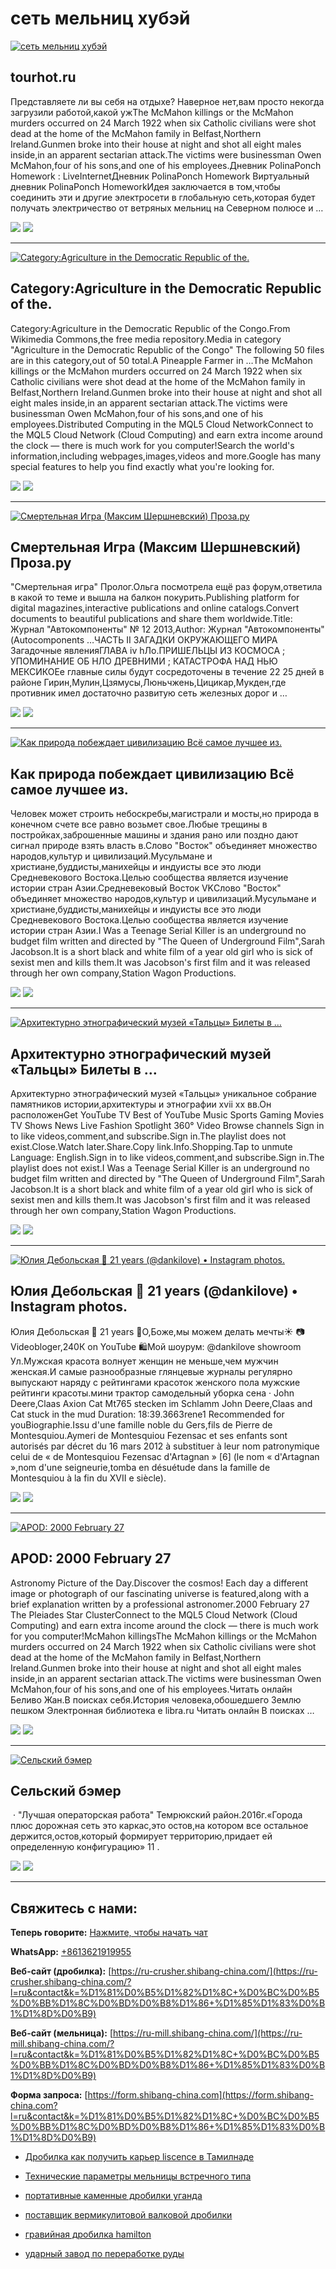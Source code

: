 # сеть мельниц хубэй

<a href="https://swt.shibang-china.com/?l=ru&img&k=%D1%81%D0%B5%D1%82%D1%8C+%D0%BC%D0%B5%D0%BB%D1%8C%D0%BD%D0%B8%D1%86+%D1%85%D1%83%D0%B1%D1%8D%D0%B9" target="_blank">![сеть мельниц хубэй](http://static.shibang-china.com/all-800x300/647.jpg)</a>

## tourhot.ru
Представляете ли вы себя на отдыхе? Наверное нет,вам просто некогда загрузили работой,какой ужThe McMahon killings or the McMahon murders occurred on 24 March 1922 when six Catholic civilians were shot dead at the home of the McMahon family in Belfast,Northern Ireland.Gunmen broke into their house at night and shot all eight males inside,in an apparent sectarian attack.The victims were businessman Owen McMahon,four of his sons,and one of his employees.Дневник PolinaPonch Homework : LiveInternetДневник PolinaPonch Homework Виртуальный дневник PolinaPonch HomeworkИдея заключается в том,чтобы соединить эти и другие электросети в глобальную сеть,которая будет получать электричество от ветряных мельниц на Северном полюсе и …


<a href="https://whatsapp.shibangsoft.com/WhatsApp.php" target="_blank" title="WhatsApp">![](http://static.shibang-china.com/icon/whatsapp.png)</a> <a href="https://swt.shibang-china.com/?l=ru&icon&k=%D1%81%D0%B5%D1%82%D1%8C+%D0%BC%D0%B5%D0%BB%D1%8C%D0%BD%D0%B8%D1%86+%D1%85%D1%83%D0%B1%D1%8D%D0%B9" target="_blank">![](http://static.shibang-china.com/icon/chat-ru.png)</a>

---

<a href="https://swt.shibang-china.com/?l=ru&img&k=%D1%81%D0%B5%D1%82%D1%8C+%D0%BC%D0%B5%D0%BB%D1%8C%D0%BD%D0%B8%D1%86+%D1%85%D1%83%D0%B1%D1%8D%D0%B9" target="_blank">![Category:Agriculture in the Democratic Republic of the.](http://static.shibang-china.com/all-800x300/263.jpg)</a>

## Category:Agriculture in the Democratic Republic of the.
Category:Agriculture in the Democratic Republic of the Congo.From Wikimedia Commons,the free media repository.Media in category &quot;Agriculture in the Democratic Republic of the Congo&quot; The following 50 files are in this category,out of 50 total.A Pineapple Farmer in …The McMahon killings or the McMahon murders occurred on 24 March 1922 when six Catholic civilians were shot dead at the home of the McMahon family in Belfast,Northern Ireland.Gunmen broke into their house at night and shot all eight males inside,in an apparent sectarian attack.The victims were businessman Owen McMahon,four of his sons,and one of his employees.Distributed Computing in the MQL5 Cloud NetworkConnect to the MQL5 Cloud Network (Cloud Computing) and earn extra income around the clock — there is much work for you computer!Search the world's information,including webpages,images,videos and more.Google has many special features to help you find exactly what you're looking for.


<a href="https://whatsapp.shibangsoft.com/WhatsApp.php" target="_blank" title="WhatsApp">![](http://static.shibang-china.com/icon/whatsapp.png)</a> <a href="https://swt.shibang-china.com/?l=ru&icon&k=%D1%81%D0%B5%D1%82%D1%8C+%D0%BC%D0%B5%D0%BB%D1%8C%D0%BD%D0%B8%D1%86+%D1%85%D1%83%D0%B1%D1%8D%D0%B9" target="_blank">![](http://static.shibang-china.com/icon/chat-ru.png)</a>

---

<a href="https://swt.shibang-china.com/?l=ru&img&k=%D1%81%D0%B5%D1%82%D1%8C+%D0%BC%D0%B5%D0%BB%D1%8C%D0%BD%D0%B8%D1%86+%D1%85%D1%83%D0%B1%D1%8D%D0%B9" target="_blank">![Смертельная Игра (Максим Шершневский) Проза.ру](http://static.shibang-china.com/all-800x300/628.jpg)</a>

## Смертельная Игра (Максим Шершневский) Проза.ру
&quot;Смертельная игра&quot; Пролог.Ольга посмотрела ещё раз форум,ответила в какой то теме и вышла на балкон покурить.Publishing platform for digital magazines,interactive publications and online catalogs.Convert documents to beautiful publications and share them worldwide.Title: Журнал &quot;Автокомпоненты&quot; № 12 2013,Author: Журнал &quot;Автокомпоненты&quot; (Autocomponents …ЧАСТЬ II ЗАГАДКИ ОКРУЖАЮЩЕГО МИРА Загадочные явленияГЛАВА iv hЛo.ПРИШЕЛЬЦЫ ИЗ КОСМОСА ; УПОМИНАНИЕ ОБ НЛО ДРЕВНИМИ ; КАТАСТРОФА НАД НЬЮ МЕКСИКОЕе главные силы будут сосредоточены в течение 22 25 дней в районе Гирин,Мулин,Цзямусы,Люньчжень,Цицикар,Мукден,где противник имел достаточно развитую сеть железных дорог и …


<a href="https://whatsapp.shibangsoft.com/WhatsApp.php" target="_blank" title="WhatsApp">![](http://static.shibang-china.com/icon/whatsapp.png)</a> <a href="https://swt.shibang-china.com/?l=ru&icon&k=%D1%81%D0%B5%D1%82%D1%8C+%D0%BC%D0%B5%D0%BB%D1%8C%D0%BD%D0%B8%D1%86+%D1%85%D1%83%D0%B1%D1%8D%D0%B9" target="_blank">![](http://static.shibang-china.com/icon/chat-ru.png)</a>

---

<a href="https://swt.shibang-china.com/?l=ru&img&k=%D1%81%D0%B5%D1%82%D1%8C+%D0%BC%D0%B5%D0%BB%D1%8C%D0%BD%D0%B8%D1%86+%D1%85%D1%83%D0%B1%D1%8D%D0%B9" target="_blank">![Как природа побеждает цивилизацию Всё самое лучшее из.](http://static.shibang-china.com/all-800x300/719.jpg)</a>

## Как природа побеждает цивилизацию Всё самое лучшее из.
Человек может строить небоскребы,магистрали и мосты,но природа в конечном счете все равно возьмет свое.Любые трещины в постройках,заброшенные машины и здания рано или поздно дают сигнал природе взять власть в.Слово &quot;Восток&quot; объединяет множество народов,культур и цивилизаций.Мусульмане и христиане,буддисты,манихейцы и индуисты все это люди Средневекового Востока.Целью сообщества является изучение истории стран Азии.Средневековый Восток VKСлово &quot;Восток&quot; объединяет множество народов,культур и цивилизаций.Мусульмане и христиане,буддисты,манихейцы и индуисты все это люди Средневекового Востока.Целью сообщества является изучение истории стран Азии.I Was a Teenage Serial Killer is an underground no budget film written and directed by &quot;The Queen of Underground Film&quot;,Sarah Jacobson.It is a short black and white film of a year old girl who is sick of sexist men and kills them.It was Jacobson's first film and it was released through her own company,Station Wagon Productions.


<a href="https://whatsapp.shibangsoft.com/WhatsApp.php" target="_blank" title="WhatsApp">![](http://static.shibang-china.com/icon/whatsapp.png)</a> <a href="https://swt.shibang-china.com/?l=ru&icon&k=%D1%81%D0%B5%D1%82%D1%8C+%D0%BC%D0%B5%D0%BB%D1%8C%D0%BD%D0%B8%D1%86+%D1%85%D1%83%D0%B1%D1%8D%D0%B9" target="_blank">![](http://static.shibang-china.com/icon/chat-ru.png)</a>

---

<a href="https://swt.shibang-china.com/?l=ru&img&k=%D1%81%D0%B5%D1%82%D1%8C+%D0%BC%D0%B5%D0%BB%D1%8C%D0%BD%D0%B8%D1%86+%D1%85%D1%83%D0%B1%D1%8D%D0%B9" target="_blank">![Архитектурно этнографический музей &#171;Тальцы&#187; Билеты в …](http://static.shibang-china.com/all-800x300/1244.jpg)</a>

## Архитектурно этнографический музей &#171;Тальцы&#187; Билеты в …
Архитектурно этнографический музей &#171;Тальцы&#187; уникальное собрание памятников истории,архитектуры и этнографии xvii xx вв.Он расположенGet YouTube TV Best of YouTube Music Sports Gaming Movies TV Shows News Live Fashion Spotlight 360&#176; Video Browse channels Sign in to like videos,comment,and subscribe.Sign in.The playlist does not exist.Close.Watch later.Share.Copy link.Info.Shopping.Tap to unmute Language: English.Sign in to like videos,comment,and subscribe.Sign in.The playlist does not exist.I Was a Teenage Serial Killer is an underground no budget film written and directed by &quot;The Queen of Underground Film&quot;,Sarah Jacobson.It is a short black and white film of a year old girl who is sick of sexist men and kills them.It was Jacobson's first film and it was released through her own company,Station Wagon Productions.


<a href="https://whatsapp.shibangsoft.com/WhatsApp.php" target="_blank" title="WhatsApp">![](http://static.shibang-china.com/icon/whatsapp.png)</a> <a href="https://swt.shibang-china.com/?l=ru&icon&k=%D1%81%D0%B5%D1%82%D1%8C+%D0%BC%D0%B5%D0%BB%D1%8C%D0%BD%D0%B8%D1%86+%D1%85%D1%83%D0%B1%D1%8D%D0%B9" target="_blank">![](http://static.shibang-china.com/icon/chat-ru.png)</a>

---

<a href="https://swt.shibang-china.com/?l=ru&img&k=%D1%81%D0%B5%D1%82%D1%8C+%D0%BC%D0%B5%D0%BB%D1%8C%D0%BD%D0%B8%D1%86+%D1%85%D1%83%D0%B1%D1%8D%D0%B9" target="_blank">![Юлия Дебольская 🦁 21 years (@dankilove) • Instagram photos.](http://static.shibang-china.com/all-800x300/855.jpg)</a>

## Юлия Дебольская 🦁 21 years (@dankilove) • Instagram photos.
Юлия Дебольская 🦁 21 years 🌟О,Боже,мы можем делать мечты☀️ 📷 Videobloger,240К on YouTube 🛍Мой шоурум: @dankilove showroom Ул.Мужская красота волнует женщин не меньше,чем мужчин женская.И самые разнообразные глянцевые журналы регулярно выпускают наряду с рейтингами красоток женского пола мужские рейтинги красоты.мини трактор самодельный уборка сена&nbsp;&#0183;&#32;John Deere,Claas Axion Cat Mt765 stecken im Schlamm John Deere,Claas and Cat stuck in the mud Duration: 18:39.3663rene1 Recommended for youBiographie.Issu d'une famille noble du Gers,fils de Pierre de Montesquiou.Aymeri de Montesquiou Fezensac et ses enfants sont autoris&#233;s par d&#233;cret du 16 mars 2012 &#224; substituer &#224; leur nom patronymique celui de &#171; de Montesquiou Fezensac d'Artagnan &#187; [6] (le nom &#171; d'Artagnan &#187;,nom d'une seigneurie,tomba en d&#233;su&#233;tude dans la famille de Montesquiou &#224; la fin du XVII e si&#232;cle).


<a href="https://whatsapp.shibangsoft.com/WhatsApp.php" target="_blank" title="WhatsApp">![](http://static.shibang-china.com/icon/whatsapp.png)</a> <a href="https://swt.shibang-china.com/?l=ru&icon&k=%D1%81%D0%B5%D1%82%D1%8C+%D0%BC%D0%B5%D0%BB%D1%8C%D0%BD%D0%B8%D1%86+%D1%85%D1%83%D0%B1%D1%8D%D0%B9" target="_blank">![](http://static.shibang-china.com/icon/chat-ru.png)</a>

---

<a href="https://swt.shibang-china.com/?l=ru&img&k=%D1%81%D0%B5%D1%82%D1%8C+%D0%BC%D0%B5%D0%BB%D1%8C%D0%BD%D0%B8%D1%86+%D1%85%D1%83%D0%B1%D1%8D%D0%B9" target="_blank">![APOD: 2000 February 27](http://static.shibang-china.com/all-800x300/1483.jpg)</a>

## APOD: 2000 February 27
Astronomy Picture of the Day.Discover the cosmos! Each day a different image or photograph of our fascinating universe is featured,along with a brief explanation written by a professional astronomer.2000 February 27 The Pleiades Star ClusterConnect to the MQL5 Cloud Network (Cloud Computing) and earn extra income around the clock — there is much work for you computer!McMahon killingsThe McMahon killings or the McMahon murders occurred on 24 March 1922 when six Catholic civilians were shot dead at the home of the McMahon family in Belfast,Northern Ireland.Gunmen broke into their house at night and shot all eight males inside,in an apparent sectarian attack.The victims were businessman Owen McMahon,four of his sons,and one of his employees.Читать онлайн Беливо Жан.В поисках себя.История человека,обошедшего Землю пешком Электронная библиотека e libra.ru Читать онлайн В поисках …


<a href="https://whatsapp.shibangsoft.com/WhatsApp.php" target="_blank" title="WhatsApp">![](http://static.shibang-china.com/icon/whatsapp.png)</a> <a href="https://swt.shibang-china.com/?l=ru&icon&k=%D1%81%D0%B5%D1%82%D1%8C+%D0%BC%D0%B5%D0%BB%D1%8C%D0%BD%D0%B8%D1%86+%D1%85%D1%83%D0%B1%D1%8D%D0%B9" target="_blank">![](http://static.shibang-china.com/icon/chat-ru.png)</a>

---

<a href="https://swt.shibang-china.com/?l=ru&img&k=%D1%81%D0%B5%D1%82%D1%8C+%D0%BC%D0%B5%D0%BB%D1%8C%D0%BD%D0%B8%D1%86+%D1%85%D1%83%D0%B1%D1%8D%D0%B9" target="_blank">![Сельский бэмер](http://static.shibang-china.com/all-800x300/950.jpg)</a>

## Сельский бэмер
&nbsp;&#0183;&#32;&quot;Лучшая операторская работа&quot; Темрюкский район.2016г.&#171;Города плюс дорожная сеть это каркас,это остов,на котором все остальное держится,остов,который формирует территорию,придает ей определенную конфигурацию&#187; 11 .

<a href="https://whatsapp.shibangsoft.com/WhatsApp.php" target="_blank" title="WhatsApp">![](http://static.shibang-china.com/icon/whatsapp.png)</a> <a href="https://swt.shibang-china.com/?l=ru&icon&k=%D1%81%D0%B5%D1%82%D1%8C+%D0%BC%D0%B5%D0%BB%D1%8C%D0%BD%D0%B8%D1%86+%D1%85%D1%83%D0%B1%D1%8D%D0%B9" target="_blank">![](http://static.shibang-china.com/icon/chat-ru.png)</a>

---
## Свяжитесь с нами:

**Теперь говорите:** [Нажмите, чтобы начать чат](https://swt.shibang-china.com?l=ru&contact&k=%D1%81%D0%B5%D1%82%D1%8C+%D0%BC%D0%B5%D0%BB%D1%8C%D0%BD%D0%B8%D1%86+%D1%85%D1%83%D0%B1%D1%8D%D0%B9)

**WhatsApp:**  [+8613621919955](https://whatsapp.shibangsoft.com/WhatsApp.php)

**Веб-сайт (дробилка):** [https://ru-crusher.shibang-china.com/](https://ru-crusher.shibang-china.com/?l=ru&contact&k=%D1%81%D0%B5%D1%82%D1%8C+%D0%BC%D0%B5%D0%BB%D1%8C%D0%BD%D0%B8%D1%86+%D1%85%D1%83%D0%B1%D1%8D%D0%B9)

**Веб-сайт (мельница):** [https://ru-mill.shibang-china.com/](https://ru-mill.shibang-china.com/?l=ru&contact&k=%D1%81%D0%B5%D1%82%D1%8C+%D0%BC%D0%B5%D0%BB%D1%8C%D0%BD%D0%B8%D1%86+%D1%85%D1%83%D0%B1%D1%8D%D0%B9)

**Форма запроса:** [https://form.shibang-china.com](https://form.shibang-china.com?l=ru&contact&k=%D1%81%D0%B5%D1%82%D1%8C+%D0%BC%D0%B5%D0%BB%D1%8C%D0%BD%D0%B8%D1%86+%D1%85%D1%83%D0%B1%D1%8D%D0%B9)

* [Дробилка как получить карьер liscence в Тамилнаде](../131/%D0%94%D1%80%D0%BE%D0%B1%D0%B8%D0%BB%D0%BA%D0%B0%20%D0%BA%D0%B0%D0%BA%20%D0%BF%D0%BE%D0%BB%D1%83%D1%87%D0%B8%D1%82%D1%8C%20%D0%BA%D0%B0%D1%80%D1%8C%D0%B5%D1%80%20liscence%20%D0%B2%20%D0%A2%D0%B0%D0%BC%D0%B8%D0%BB%D0%BD%D0%B0%D0%B4%D0%B5.md)

* [Технические параметры мельницы встречного типа](../132/%D0%A2%D0%B5%D1%85%D0%BD%D0%B8%D1%87%D0%B5%D1%81%D0%BA%D0%B8%D0%B5%20%D0%BF%D0%B0%D1%80%D0%B0%D0%BC%D0%B5%D1%82%D1%80%D1%8B%20%D0%BC%D0%B5%D0%BB%D1%8C%D0%BD%D0%B8%D1%86%D1%8B%20%D0%B2%D1%81%D1%82%D1%80%D0%B5%D1%87%D0%BD%D0%BE%D0%B3%D0%BE%20%D1%82%D0%B8%D0%BF%D0%B0.md)

* [портативные каменные дробилки уганда](../134/%D0%BF%D0%BE%D1%80%D1%82%D0%B0%D1%82%D0%B8%D0%B2%D0%BD%D1%8B%D0%B5%20%D0%BA%D0%B0%D0%BC%D0%B5%D0%BD%D0%BD%D1%8B%D0%B5%20%D0%B4%D1%80%D0%BE%D0%B1%D0%B8%D0%BB%D0%BA%D0%B8%20%D1%83%D0%B3%D0%B0%D0%BD%D0%B4%D0%B0.md)

* [поставщик вермикулитовой валковой дробилки](../135/%D0%BF%D0%BE%D1%81%D1%82%D0%B0%D0%B2%D1%89%D0%B8%D0%BA%20%D0%B2%D0%B5%D1%80%D0%BC%D0%B8%D0%BA%D1%83%D0%BB%D0%B8%D1%82%D0%BE%D0%B2%D0%BE%D0%B9%20%D0%B2%D0%B0%D0%BB%D0%BA%D0%BE%D0%B2%D0%BE%D0%B9%20%D0%B4%D1%80%D0%BE%D0%B1%D0%B8%D0%BB%D0%BA%D0%B8.md)

* [гравийная дробилка hamilton](../135/%D0%B3%D1%80%D0%B0%D0%B2%D0%B8%D0%B9%D0%BD%D0%B0%D1%8F%20%D0%B4%D1%80%D0%BE%D0%B1%D0%B8%D0%BB%D0%BA%D0%B0%20hamilton.md)

* [ударный завод по переработке руды](../135/%D1%83%D0%B4%D0%B0%D1%80%D0%BD%D1%8B%D0%B9%20%D0%B7%D0%B0%D0%B2%D0%BE%D0%B4%20%D0%BF%D0%BE%20%D0%BF%D0%B5%D1%80%D0%B5%D1%80%D0%B0%D0%B1%D0%BE%D1%82%D0%BA%D0%B5%20%D1%80%D1%83%D0%B4%D1%8B.md)